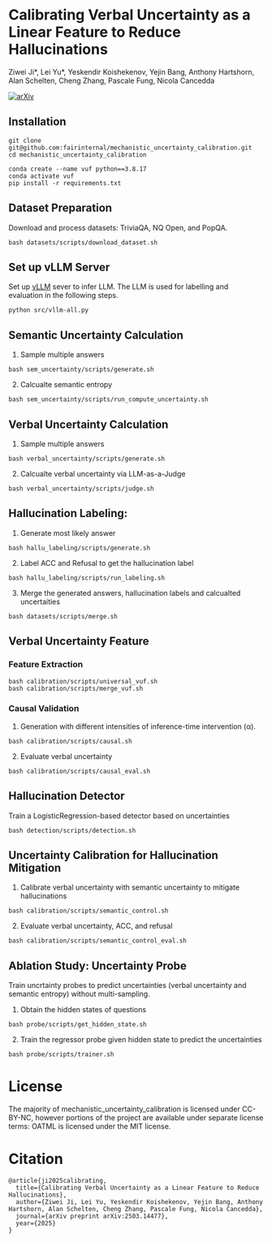 # Calibrating Verbal Uncertainty as a Linear Feature to Reduce Hallucinations
Ziwei Ji*, Lei Yu*, Yeskendir Koishekenov, Yejin Bang, Anthony Hartshorn, Alan Schelten, Cheng Zhang, Pascale Fung, Nicola Cancedda

[![arXiv](https://img.shields.io/badge/arXiv-2406.15927-b31b1b.svg)](https://arxiv.org/pdf/2503.14477)

## Installation
```
git clone git@github.com:fairinternal/mechanistic_uncertainty_calibration.git
cd mechanistic_uncertainty_calibration

conda create --name vuf python==3.8.17
conda activate vuf
pip install -r requirements.txt
```

## Dataset Preparation
Download and process datasets: TriviaQA, NQ Open, and PopQA.
```
bash datasets/scripts/download_dataset.sh
```

## Set up vLLM Server
Set up [vLLM](https://docs.vllm.ai/en/latest/getting_started/quickstart.html#quickstart-online) sever to infer LLM. 
The LLM is used for labelling and evaluation in the following steps.
```
python src/vllm-all.py
```

## Semantic Uncertainty Calculation
1. Sample multiple answers 
```
bash sem_uncertainty/scripts/generate.sh
```
2. Calcualte semantic entropy
```
bash sem_uncertainty/scripts/run_compute_uncertainty.sh
```

## Verbal Uncertainty Calculation
1. Sample multiple answers
```
bash verbal_uncertainty/scripts/generate.sh
```
2. Calcualte verbal uncertainty via LLM-as-a-Judge
```
bash verbal_uncertainty/scripts/judge.sh
```


## Hallucination Labeling: 
1. Generate most likely answer
```
bash hallu_labeling/scripts/generate.sh
```
2. Label ACC and Refusal to get the hallucination label
```
bash hallu_labeling/scripts/run_labeling.sh
```

3. Merge the generated answers, hallucination labels and calcualted uncertaities
```
bash datasets/scripts/merge.sh
```


## Verbal Uncertainty Feature
### Feature Extraction
```
bash calibration/scripts/universal_vuf.sh
bash calibration/scripts/merge_vuf.sh
```

### Causal Validation 
1. Generation with different intensities of inference-time intervention (&alpha;).
```
bash calibration/scripts/causal.sh
```
2. Evaluate verbal uncertainty
```
bash calibration/scripts/causal_eval.sh
```

## Hallucination Detector
Train a LogisticRegression-based detector based on uncertainties
```
bash detection/scripts/detection.sh
```

## Uncertainty Calibration for Hallucination Mitigation
1. Calibrate verbal uncertainty with semantic uncertainty to mitigate hallucinations
```
bash calibration/scripts/semantic_control.sh
```
2. Evaluate verbal uncertainty, ACC, and refusal
```
bash calibration/scripts/semantic_control_eval.sh
```


## Ablation Study: Uncertainty Probe
Train uncrtainty probes to predict uncertainties (verbal uncertainty and semantic entropy) without multi-sampling.
1. Obtain the hidden states of questions
```
bash probe/scripts/get_hidden_state.sh
```
2. Train the regressor probe given hidden state to predict the uncertainties
```
bash probe/scripts/trainer.sh
```


# License
The majority of mechanistic_uncertainty_calibration is licensed under CC-BY-NC, however portions of the project are available under separate license terms: OATML is licensed under the MIT license.


# Citation
```
@article{ji2025calibrating,
  title={Calibrating Verbal Uncertainty as a Linear Feature to Reduce Hallucinations},
  author={Ziwei Ji, Lei Yu, Yeskendir Koishekenov, Yejin Bang, Anthony Hartshorn, Alan Schelten, Cheng Zhang, Pascale Fung, Nicola Cancedda},
  journal={arXiv preprint arXiv:2503.14477},
  year={2025}
}
```
